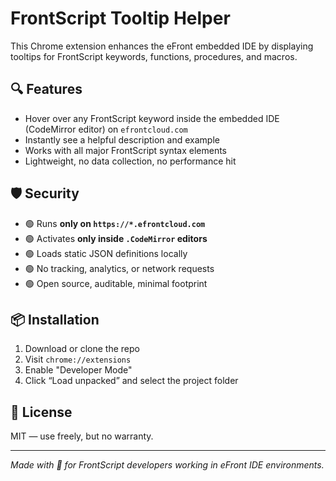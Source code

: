 # FrontScript Tooltip Helper

This Chrome extension enhances the eFront embedded IDE by displaying tooltips for FrontScript keywords, functions, procedures, and macros.

## 🔍 Features

- Hover over any FrontScript keyword inside the embedded IDE (CodeMirror editor) on `efrontcloud.com`
- Instantly see a helpful description and example
- Works with all major FrontScript syntax elements
- Lightweight, no data collection, no performance hit

## 🛡 Security

- 🟢 Runs **only on `https://*.efrontcloud.com`**
- 🟢 Activates **only inside `.CodeMirror` editors**
- 🟢 Loads static JSON definitions locally
- 🟢 No tracking, analytics, or network requests
- 🟢 Open source, auditable, minimal footprint

## 📦 Installation

1. Download or clone the repo
2. Visit `chrome://extensions`
3. Enable "Developer Mode"
4. Click “Load unpacked” and select the project folder

## 💬 License

MIT — use freely, but no warranty.

---

*Made with 🧠 for FrontScript developers working in eFront IDE environments.*